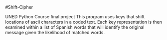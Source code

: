 #Shift-Cipher

UNED Python Course final project 
This program uses keys that shift locations of ascii characters in a coded text.
Each key representation is then examined within a list of Spanish words that will identify the original message given the likelihood of matched words. 
